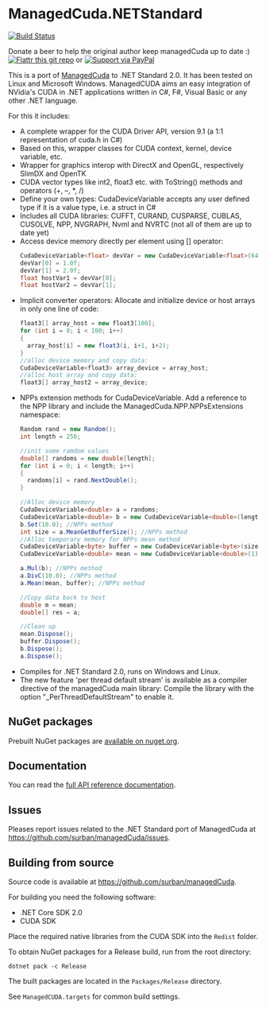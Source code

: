 # ManagedCuda.NETStandard

[![Build Status](https://travis-ci.org/surban/managedCuda.svg?branch=master)](https://travis-ci.org/surban/managedCuda)

Donate a beer to help the original author keep managedCuda up to date :)
[![Flattr this git repo](http://api.flattr.com/button/flattr-badge-large.png)](https://flattr.com/submit/auto?user_id=kunzmi&url=https://github.com/kunzmi/managedCuda&title=managedCuda&language=&tags=github&category=software)
or
[![Support via PayPal](https://www.paypalobjects.com/en_GB/i/btn/btn_donate_SM.gif)](https://www.paypal.me/kunzmi/)

This is a port of [ManagedCuda](https://kunzmi.github.io/managedCuda/) to .NET Standard 2.0.
It has been tested on Linux and Microsoft Windows.
ManagedCUDA aims an easy integration of NVidia's CUDA in .NET applications written in C#, F#, Visual Basic or any other .NET language.

For this it includes:

- A complete wrapper for the  CUDA Driver API, version 9.1 (a 1:1 representation of cuda.h in C#) 
- Based on this, wrapper classes for CUDA context, kernel, device variable, etc. 
- Wrapper for graphics interop with DirectX and OpenGL, respectively SlimDX and OpenTK 
- CUDA vector types like int2, float3 etc. with ToString() methods and operators (+, –, *, /) 
- Define your own types: CudaDeviceVariable accepts any user defined type if it is a value type, i.e. a struct in C# 
- Includes all CUDA libraries: CUFFT, CURAND, CUSPARSE, CUBLAS, CUSOLVE, NPP, NVGRAPH, Nvml and NVRTC (not all of them are up to date yet)
- Access device memory directly per element using [] operator:
  ```csharp
  CudaDeviceVariable<float> devVar = new CudaDeviceVariable<float>(64);
  devVar[0] = 1.0f;
  devVar[1] = 2.0f;
  float hostVar1 = devVar[0];
  float hostVar2 = devVar[1];
  ```
- Implicit converter operators: Allocate and initialize device or host arrays in only one line of code: 
  ```csharp
  float3[] array_host = new float3[100];
  for (int i = 0; i < 100; i++)
  {
    array_host[i] = new float3(i, i+1, i+2);
  }
  //alloc device memory and copy data:
  CudaDeviceVariable<float3> array_device = array_host;
  //alloc host array and copy data: 
  float3[] array_host2 = array_device; 
  ```
- NPPs extension methods for CudaDeviceVariable. Add a reference to the NPP library and include the ManagedCuda.NPP.NPPsExtensions namespace: 
  ```csharp
  Random rand = new Random();
  int length = 256;
  
  //init some ramdom values
  double[] randoms = new double[length];
  for (int i = 0; i < length; i++)
  {
  	randoms[i] = rand.NextDouble();
  }
  
  //Alloc device memory
  CudaDeviceVariable<double> a = randoms;
  CudaDeviceVariable<double> b = new CudaDeviceVariable<double>(length);
  b.Set(10.0); //NPPs method
  int size = a.MeanGetBufferSize(); //NPPs method
  //Alloc temporary memory for NPPs mean method
  CudaDeviceVariable<byte> buffer = new CudaDeviceVariable<byte>(size);
  CudaDeviceVariable<double> mean = new CudaDeviceVariable<double>(1);
  
  a.Mul(b); //NPPs method
  a.DivC(10.0); //NPPs method
  a.Mean(mean, buffer); //NPPs method
  
  //Copy data back to host
  double m = mean;
  double[] res = a;
  
  //Clean up
  mean.Dispose();
  buffer.Dispose();
  b.Dispose();
  a.Dispose();
  ```
- Compiles for .NET Standard 2.0, runs on Windows and Linux.
- The new feature 'per thread default stream' is available as a compiler directive of the managedCuda main library: Compile the library with the option "_PerThreadDefaultStream" to enable it.

## NuGet packages

Prebuilt NuGet packages are [available on nuget.org](https://www.nuget.org/packages?q=ManagedCuda+NETStandard).

## Documentation

You can read the [full API reference documentation](api/index.md).

## Issues

Pleases report issues related to the .NET Standard port of ManagedCuda at <https://github.com/surban/managedCuda/issues>.

## Building from source

Source code is available at <https://github.com/surban/managedCuda>.

For building you need the following software:

- .NET Core SDK 2.0
- CUDA SDK

Place the required native libraries from the CUDA SDK into the `Redist` folder.

To obtain NuGet packages for a Release build, run from the root directory:

```dotnet pack -c Release```

The built packages are located in the ```Packages/Release``` directory.

See ```ManagedCUDA.targets``` for common build settings.
